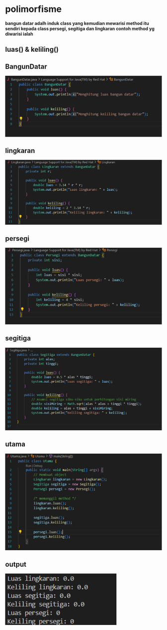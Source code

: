 # polimorfisme

<h4>bangun datar adalh induk class yang kemudian mewarisi method itu sendiri kepada class persegi, segitiga dan lingkaran contoh method yg diwarisi ialah <br> </h4>  <h2> luas() & keliling()</h2>

<h2>BangunDatar</h2>

![image](bdatar.png)



<h2>lingkaran</h2>

![image](lingkaran.png)



<h2>persegi</h2>

![image](persegi.png)



<h2>segitiga</h2>

![image](segitiga.png)



<h2>utama</h2>

![image](utama.png)



<h2>output</h2>

![image](output.png)

